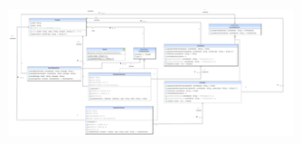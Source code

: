 ![Iterator Pattern UML](https://github.com/muarshad01/Java-Design-Patterns/blob/main/Diagrams/iterator/iterator.png)
